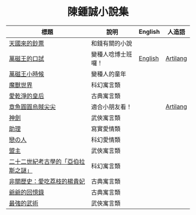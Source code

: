 <center>

# 陳鍾誠小說集

| 標題  |  說明  |  English | 人造語 |
|-------|--------|----------|--------|
|  [天國來的鈔票](HeavenMoney.md)  |  和錢有關的小說  |  | |
|  [萬磁王的口試](DrMagneto.md)  |  變種人唸博士班囉！  | [English](DrMagnetoEnglish.md) | [Artilang](DrMagnetoArtilang.md) |
|  [萬磁王小時候](ChildMagneto.md)  | 變種人的童年 |  | |
|  [魔獸世界](MonsterWorld.md)  |  科幻寓言類  |  | |
|  [愛乾淨的皇后](queen.md)  |  古典寓言類  |  | |
|  [章魚圓圓烏賊尖尖](tako.md)  |  適合小朋友看！  |  | [Artilang](takoArtilang.md) |
|  [神劍](knife.md)  |  武俠寓言類  |  | |
|  [助理](assistant.md)  |  寫實愛情類  |  | |
|  [戀の人](lover.md)  |  科幻愛情類  |  | |
|  [盟主](chief.md)  |  武俠寓言類  |  | |
|  [二十二世紀考古學的「亞伯拉斯之謎」](archaeology.md)  |  科幻寓言類  |  | |
|  [非關歷史：愛吃荔枝的楊貴妃](litchi.md)  |  古典寓言類  |  | |
|  [爺爺的回憶錄](grandpaIphone.md)  |  古典寓言類  |  | |
|  [最強的武術](strongestKongfu.md)  |  武俠寓言類  |  | |

</center>